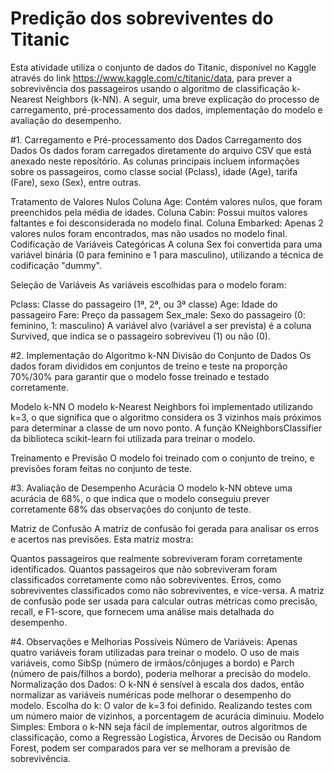 # Predição dos sobreviventes do Titanic
Esta atividade utiliza o conjunto de dados do Titanic, disponível no Kaggle através do link https://www.kaggle.com/c/titanic/data, para prever a sobrevivência dos passageiros usando o algoritmo de classificação k-Nearest Neighbors (k-NN). A seguir, uma breve explicação do processo de carregamento, pré-processamento dos dados, implementação do modelo e avaliação do desempenho.

#1. Carregamento e Pré-processamento dos Dados
Carregamento dos Dados
Os dados foram carregados diretamente do arquivo CSV que está anexado neste reposítório. As colunas principais incluem informações sobre os passageiros, como classe social (Pclass), idade (Age), tarifa (Fare), sexo (Sex), entre outras.

Tratamento de Valores Nulos
Coluna Age: Contém valores nulos, que foram preenchidos pela média de idades.
Coluna Cabin: Possui muitos valores faltantes e foi desconsiderada no modelo final.
Coluna Embarked: Apenas 2 valores nulos foram encontrados, mas não usados no modelo final.
Codificação de Variáveis Categóricas
A coluna Sex foi convertida para uma variável binária (0 para feminino e 1 para masculino), utilizando a técnica de codificação "dummy".

Seleção de Variáveis
As variáveis escolhidas para o modelo foram:

Pclass: Classe do passageiro (1ª, 2ª, ou 3ª classe)
Age: Idade do passageiro
Fare: Preço da passagem
Sex_male: Sexo do passageiro (0: feminino, 1: masculino)
A variável alvo (variável a ser prevista) é a coluna Survived, que indica se o passageiro sobreviveu (1) ou não (0).

#2. Implementação do Algoritmo k-NN
Divisão do Conjunto de Dados
Os dados foram divididos em conjuntos de treino e teste na proporção 70%/30% para garantir que o modelo fosse treinado e testado corretamente.

Modelo k-NN
O modelo k-Nearest Neighbors foi implementado utilizando k=3, o que significa que o algoritmo considera os 3 vizinhos mais próximos para determinar a classe de um novo ponto. A função KNeighborsClassifier da biblioteca scikit-learn foi utilizada para treinar o modelo.

Treinamento e Previsão
O modelo foi treinado com o conjunto de treino, e previsões foram feitas no conjunto de teste.

#3. Avaliação de Desempenho
Acurácia
O modelo k-NN obteve uma acurácia de 68%, o que indica que o modelo conseguiu prever corretamente 68% das observações do conjunto de teste.

Matriz de Confusão
A matriz de confusão foi gerada para analisar os erros e acertos nas previsões. Esta matriz mostra:

Quantos passageiros que realmente sobreviveram foram corretamente identificados.
Quantos passageiros que não sobreviveram foram classificados corretamente como não sobreviventes.
Erros, como sobreviventes classificados como não sobreviventes, e vice-versa.
A matriz de confusão pode ser usada para calcular outras métricas como precisão, recall, e F1-score, que fornecem uma análise mais detalhada do desempenho.

#4. Observações e Melhorias Possíveis
Número de Variáveis: Apenas quatro variáveis foram utilizadas para treinar o modelo. O uso de mais variáveis, como SibSp (número de irmãos/cônjuges a bordo) e Parch (número de pais/filhos a bordo), poderia melhorar a precisão do modelo.
Normalização dos Dados: O k-NN é sensível à escala dos dados, então normalizar as variáveis numéricas pode melhorar o desempenho do modelo.
Escolha do k: O valor de k=3 foi definido. Realizando testes com um número maior de vizinhos, a porcentagem de acurácia diminuiu.
Modelo Simples: Embora o k-NN seja fácil de implementar, outros algoritmos de classificação, como a Regressão Logística, Árvores de Decisão ou Random Forest, podem ser comparados para ver se melhoram a previsão de sobrevivência.
